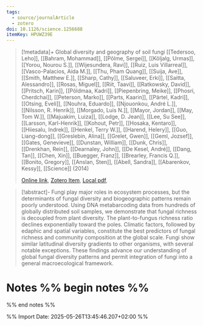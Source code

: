 ```yaml
---
tags:
  - source/journalArticle
  - zotero
doi: 10.1126/science.1256688
itemKey: HPUWZ39E
---
```

>[!metadata]+
> Global diversity and geography of soil fungi
> [[Tedersoo, Leho]], [[Bahram, Mohammad]], [[Põlme, Sergei]], [[Kõljalg, Urmas]], [[Yorou, Nourou S.]], [[Wijesundera, Ravi]], [[Ruiz, Luis Villarreal]], [[Vasco-Palacios, Aída M.]], [[Thu, Pham Quang]], [[Suija, Ave]], [[Smith, Matthew E.]], [[Sharp, Cathy]], [[Saluveer, Erki]], [[Saitta, Alessandro]], [[Rosas, Miguel]], [[Riit, Taavi]], [[Ratkowsky, David]], [[Pritsch, Karin]], [[Põldmaa, Kadri]], [[Piepenbring, Meike]], [[Phosri, Cherdchai]], [[Peterson, Marko]], [[Parts, Kaarin]], [[Pärtel, Kadri]], [[Otsing, Eveli]], [[Nouhra, Eduardo]], [[Njouonkou, André L.]], [[Nilsson, R. Henrik]], [[Morgado, Luis N.]], [[Mayor, Jordan]], [[May, Tom W.]], [[Majuakim, Luiza]], [[Lodge, D. Jean]], [[Lee, Su See]], [[Larsson, Karl-Henrik]], [[Kohout, Petr]], [[Hosaka, Kentaro]], [[Hiiesalu, Indrek]], [[Henkel, Terry W.]], [[Harend, Helery]], [[Guo, Liang-dong]], [[Greslebin, Alina]], [[Grelet, Gwen]], [[Geml, Jozsef]], [[Gates, Genevieve]], [[Dunstan, William]], [[Dunk, Chris]], [[Drenkhan, Rein]], [[Dearnaley, John]], [[De Kesel, André]], [[Dang, Tan]], [[Chen, Xin]], [[Buegger, Franz]], [[Brearley, Francis Q.]], [[Bonito, Gregory]], [[Anslan, Sten]], [[Abell, Sandra]], [[Abarenkov, Kessy]], 
> [[Science]] (2014)
> 
> [Online link](https://www.science.org/doi/10.1126/science.1256688), [Zotero Item](zotero://select/library/items/HPUWZ39E), [Local pdf](file://C:/Users/aburg/Documents/references/zotero/storage/RQEU5URX/Tedersoo2014_Globaldiversity.pdf), 

>[!abstract]-
>Fungi play major roles in ecosystem processes, but the determinants of fungal diversity and biogeographic patterns remain poorly understood. Using DNA metabarcoding data from hundreds of globally distributed soil samples, we demonstrate that fungal richness is decoupled from plant diversity. The plant-to-fungus richness ratio declines exponentially toward the poles. Climatic factors, followed by edaphic and spatial variables, constitute the best predictors of fungal richness and community composition at the global scale. Fungi show similar latitudinal diversity gradients to other organisms, with several notable exceptions. These findings advance our understanding of global fungal diversity patterns and permit integration of fungi into a general macroecological framework.

# Notes %% begin notes %%

%% end notes %%




%% Import Date: 2025-05-26T13:45:46.207+02:00 %%
